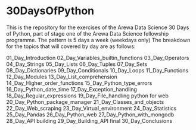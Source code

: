 # 30DaysOfPython
This is the repository for the exercises of the Arewa Data Science 30 Days of Python, part of stage one of the Arewa Data Science fellowship programme. 
The pattern is 5 days a week (weekdays only)
The breakdown for the topics that will covered by day are as follows:


01_Day_Introduction
02_Day_Variables_builtin_functions
03_Day_Operators
04_Day_Strings
05_Day_Lists
06_Day_Tuples
07_Day_Sets
08_Day_Dictionaries
09_Day_Conditionals
10_Day_Loops
11_Day_Functions
12_Day_Modules
13_Day_List_comprehension
14_Day_Higher_order_functions
15_Day_Python_type_errors
16_Day_Python_date_time
17_Day_Exception_handling
18_Day_Regular_expressions
19_Day_File_handling
python for web
20_Day_Python_package_manager
21_Day_Classes_and_objects
22_Day_Web_scraping
23_Day_Virtual_environment
24_Day_Statistics
25_Day_Pandas
26_Day_Python_web
27_Day_Python_with_mongodb
28_Day_API building
29_Day_Building_API final
30_Day_Conclusions
